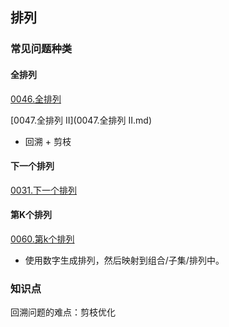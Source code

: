 ## 排列

### 常见问题种类

#### 全排列

[0046.全排列](0046.全排列.md)

[0047.全排列 II](0047.全排列 II.md)

* 回溯 + 剪枝

#### 下一个排列

[0031.下一个排列](0031.下一个排列.md)


#### 第K个排列

[0060.第k个排列](0060.第k个排列.md)

* 使用数字生成排列，然后映射到组合/子集/排列中。


### 知识点

回溯问题的难点：剪枝优化